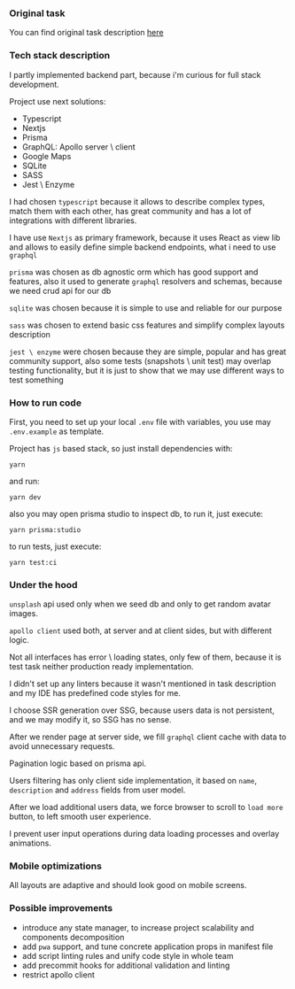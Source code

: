 ### Original task

You can find original task description [here](./docs/README.md)

### Tech stack description

I partly implemented backend part, because i'm curious for full stack development.

Project use next solutions:

- Typescript
- Nextjs
- Prisma
- GraphQL: Apollo server \ client
- Google Maps
- SQLite
- SASS
- Jest \ Enzyme

I had chosen `typescript` because it allows to describe complex types, match them with each other, has great community and has a lot of integrations with different libraries.

I have use `Nextjs` as primary framework, because it uses React as view lib and allows to easily define simple backend endpoints, what i need to use `graphql`

`prisma` was chosen as db agnostic orm which has good support and features, also it used to generate `graphql` resolvers and schemas, because we need crud api for our db

`sqlite` was chosen because it is simple to use and reliable for our purpose

`sass` was chosen to extend basic css features and simplify complex layouts description

`jest \ enzyme` were chosen because they are simple, popular and has great community support, also some tests (snapshots \ unit test) may overlap testing functionality, but it is just to show that we may use different ways to test something

### How to run code

First, you need to set up your local `.env` file with variables, you use may `.env.example` as template.

Project has `js` based stack, so just install dependencies with:

```
yarn
```

and run:

```
yarn dev
```

also you may open prisma studio to inspect db, to run it, just execute:

```
yarn prisma:studio
```

to run tests, just execute:

```
yarn test:ci
```


### Under the hood

`unsplash` api used only when we seed db and only to get random avatar images.

`apollo client` used both, at server and at client sides, but with different logic.

Not all interfaces has error \ loading states, only few of them, because it is test task neither production ready implementation.

I didn't set up any linters because it wasn't mentioned in task description and my IDE has predefined code styles for me.

I choose SSR generation over SSG, because users data is not persistent, and we may modify it, so SSG has no sense.

After we render page at server side, we fill `graphql` client cache with data to avoid unnecessary requests.

Pagination logic based on prisma api.

Users filtering has only client side implementation, it based on `name`, `description` and `address` fields from user model.

After we load additional users data, we force browser to scroll to `load more` button, to left smooth user experience.

I prevent user input operations during data loading processes and overlay animations.

### Mobile optimizations

All layouts are adaptive and should look good on mobile screens.

### Possible improvements

- introduce any state manager, to increase project scalability and components decomposition
- add `pwa` support, and tune concrete application props in manifest file
- add script linting rules and unify code style in whole team
- add precommit hooks for additional validation and linting
- restrict apollo client

